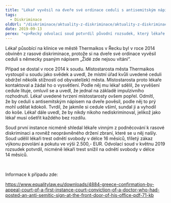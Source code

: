 ```yaml
---
title: "Lékař vyvěsil na dveře své ordinace ceduli s antisemitským nápisem, podle řeckého soudu tím inicioval rasovou diskriminaci"
tags:
  - Diskriminace
oldUrl: "/diskriminace/aktuality-z-diskriminace/aktuality-z-diskriminace-2019/lekar-vyvesil-na-dvere-sve-ordinace-ceduli-s-antisemitskym-napisem-podle-reckeho-soudu-ti/"
date: 2019-09-13
perex: "<p>Řecký odvolací soud potvrdil původní rozsudek, který lékaře odsoudil k 14 měsícům odnětí svobody a uložil mu pokutu ve výši 2.500,- EUR.</p>"
---
```


<!-- imported from the old website -->

<p>Lékař působící na klinice ve městě Thermaikos v Řecku byl v roce 2014 obviněn z rasové diskriminace, protože si na dveře své ordinace vyvěsil ceduli s německy psaným nápisem „Židé zde nejsou vítáni“. </p> <p>Případ se dostal v roce 2014 k soudu. Místostarosta města Thermaikos vystoupil u soudu jako svědek a uvedl, že místní úřad kvůli uvedené ceduli obdržel několik stížností od obyvatel(ek) města. Místostarosta proto lékaře kontaktoval a žádal ho o vysvětlení. Podle něj mu lékař sdělil, že vyvěšení cedule lituje, omluvil se a uvedl, že jednal na základě impulzivního rozhodnutí. Lékař uvedené tvrzení místostarosty ovšem popřel. Odmítl, že by ceduli s antisemitským nápisem na dveře pověsil, podle něj to prý mohl udělat kdokoli. Tvrdil, že jakmile si cedule všiml, sundal ji a vyhodil do koše. Lékař dále uvedl, že by nikdy nikoho nediskriminoval, jelikož jako lékař musí ošetřit každého bez rozdílu. </p> <p>Soud první instance nicméně shledal lékaře vinným z podněcování k rasové diskriminaci a rovněž neoprávněného držení zbraní, které se u něj našly. Soud udělil lékaři trest odnětí svobody v délce 16 měsíců, tříletý zákaz výkonu povolání a pokutu ve výši 2.500,- EUR. Odvolací soud v květnu 2019 rozsudek potvrdil, nicméně lékaři trest snížil na odnětí svobody v délce 14 měsíců.</p> <p> </p> <p>Informace k případu zde:</p> <a href="https://www.equalitylaw.eu/downloads/4884-greece-confirmation-by-appeal-court-of-a-first-instance-court-conviction-of-a-doctor-who-had-posted-an-anti-semitic-sign-at-the-front-door-of-his-office-pdf-71-kb" target="_blank">https://www.equalitylaw.eu/downloads/4884-greece-confirmation-by-appeal-court-of-a-first-instance-court-conviction-of-a-doctor-who-had-posted-an-anti-semitic-sign-at-the-front-door-of-his-office-pdf-71-kb</a>
